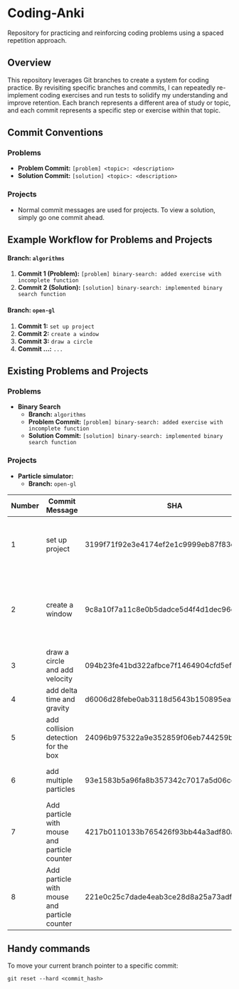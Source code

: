 # Coding-Anki
Repository for practicing and reinforcing coding problems using a spaced repetition approach.

## Overview
This repository leverages Git branches to create a system for coding practice. By revisiting specific branches and commits, I can repeatedly re-implement coding exercises and run tests to solidify my understanding and improve retention. Each branch represents a different area of study or topic, and each commit represents a specific step or exercise within that topic.

## Commit Conventions
### Problems
- **Problem Commit:** `[problem] <topic>: <description>`
- **Solution Commit:** `[solution] <topic>: <description>`

### Projects
- Normal commit messages are used for projects. To view a solution, simply go one commit ahead.

## Example Workflow for Problems and Projects
#### Branch: `algorithms`
1. **Commit 1 (Problem):** `[problem] binary-search: added exercise with incomplete function`
2. **Commit 2 (Solution):** `[solution] binary-search: implemented binary search function`
#### Branch: `open-gl`
1. **Commit 1:** `set up project`
2. **Commit 2:** `create a window`
3. **Commit 3:** `draw a circle`
3. **Commit ...:** `...`
   
## Existing Problems and Projects

### Problems
- **Binary Search**
  - **Branch:** `algorithms`
  - **Problem Commit:** `[problem] binary-search: added exercise with incomplete function`
  - **Solution Commit:** `[solution] binary-search: implemented binary search function`

### Projects
- **Particle simulator:** 
  - **Branch:** `open-gl`

| Number | Commit Message                    | SHA                                        | To-do                                                  |
|--------|-----------------------------------|--------------------------------------------|---------------------------------------------------------------------------------------|
| 1      | set up project                    | 3199f71f92e3e4174ef2e1c9999eb87f83cfe0ac   | Implement a window .h and .c with the functions create, destroy, loop.                |
| 2      | create a window                   | 9c8a10f7a11c8e0b5dadce5d4f4d1dec96c65fa8   | Implement a particle .h and .c with the functions create, destroy, draw and add velocity. |
| 3      | draw a circle and add velocity    | 094b23fe41bd322afbce7f1464904cfd5efd5cba   | Add delta time and gravity to the particle implementation                             |
| 4      | add delta time and gravity        | d6006d28febe0ab3118d5643b150895ea9d2135e   | Add collision for the white box                                                       |
| 5      | add collision detection for the box        | 24096b975322a9e352859f06eb744259b8b681b6   |  Add multiple particles  and enapsulate the box behavior                     |
| 6      | add multiple particles       | 93e1583b5a96fa8b357342c7017a5d06cc160a52   |  Add particle with mouse and particle counter                            |
| 7      | Add particle with mouse and particle counter           | 4217b0110133b765426f93bb44a3adf80a8829ee   |     add particle collision                   |
| 8      | Add particle with mouse and particle counter           | 221e0c25c7dade4eab3ce28d8a25a73adf5759d4   |                     |







## Handy commands
To move your current branch pointer to a specific commit:
```
git reset --hard <commit_hash>
```
